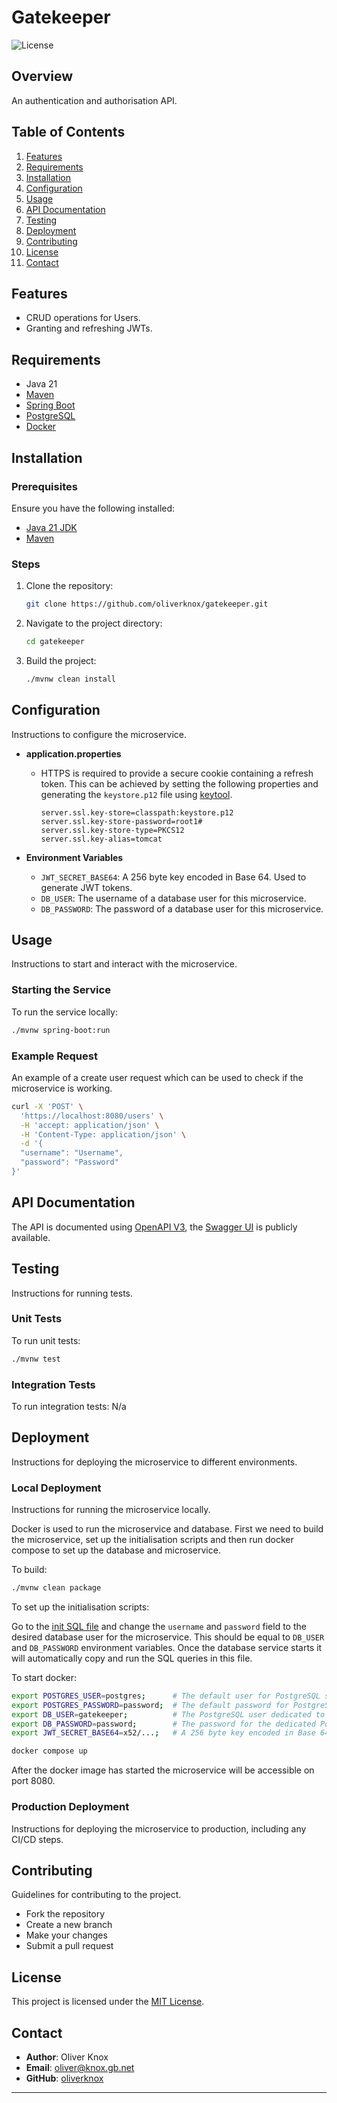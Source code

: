 # Gatekeeper

![License](https://img.shields.io/github/license/oliverknox/gatekeeper)

## Overview

An authentication and authorisation API.

## Table of Contents

1. [Features](#features)
2. [Requirements](#requirements)
3. [Installation](#installation)
4. [Configuration](#configuration)
5. [Usage](#usage)
6. [API Documentation](#api-documentation)
7. [Testing](#testing)
8. [Deployment](#deployment)
9. [Contributing](#contributing)
10. [License](#license)
11. [Contact](#contact)

## Features

- CRUD operations for Users.
- Granting and refreshing JWTs.

## Requirements

- Java 21
- [Maven](https://maven.apache.org)
- [Spring Boot](https://spring.io/projects/spring-boot)
- [PostgreSQL](https://www.postgresql.org/)
- [Docker](https://www.docker.com)

## Installation

### Prerequisites

Ensure you have the following installed:

- [Java 21 JDK](https://jdk.java.net/21)
- [Maven](https://maven.apache.org/install.html)

### Steps

1. Clone the repository:
   ```bash
   git clone https://github.com/oliverknox/gatekeeper.git
   ```
2. Navigate to the project directory:
   ```bash
   cd gatekeeper
   ```
3. Build the project:
   ```bash
   ./mvnw clean install
   ```

## Configuration

Instructions to configure the microservice.

- **application.properties**
    - HTTPS is required to provide a secure cookie containing a refresh token. This can be achieved by setting the
      following properties and generating the `keystore.p12` file
      using [keytool](https://docs.oracle.com/javase/8/docs/technotes/tools/unix/keytool.html).
        ```properties
        server.ssl.key-store=classpath:keystore.p12
        server.ssl.key-store-password=root1#
        server.ssl.key-store-type=PKCS12
        server.ssl.key-alias=tomcat
        ```

- **Environment Variables**
    - `JWT_SECRET_BASE64`: A 256 byte key encoded in Base 64. Used to generate JWT tokens.
  - `DB_USER`: The username of a database user for this microservice.
  - `DB_PASSWORD`: The password of a database user for this microservice.

## Usage

Instructions to start and interact with the microservice.

### Starting the Service

To run the service locally:

```bash
./mvnw spring-boot:run
```

### Example Request

An example of a create user request which can be used to check if the microservice is working.

```bash
curl -X 'POST' \
  'https://localhost:8080/users' \
  -H 'accept: application/json' \
  -H 'Content-Type: application/json' \
  -d '{
  "username": "Username",
  "password": "Password"
}'
```

## API Documentation

The API is documented using [OpenAPI V3](https://swagger.io/specification/),
the [Swagger UI](https://gatekeeper.knox.gb.net/swagger-ui/index.html) is publicly available.

## Testing

Instructions for running tests.

### Unit Tests

To run unit tests:

```bash
./mvnw test
```

### Integration Tests

To run integration tests:
N/a

## Deployment

Instructions for deploying the microservice to different environments.

### Local Deployment

Instructions for running the microservice locally.

Docker is used to run the microservice and database. First we need to build the microservice, set up the initialisation
scripts and then run docker
compose to set up the database and microservice.

To build:

```bash
./mvnw clean package
```

To set up the initialisation scripts:

Go to the [init SQL file](scripts/init.sql) and change the `username` and `password` field to the desired database user
for the microservice.
This should be equal to `DB_USER` and `DB_PASSWORD` environment variables. Once the database service starts it will
automatically copy and run the SQL queries in this file.

To start docker:

```bash
export POSTGRES_USER=postgres;      # The default user for PostgreSQL superuser.
export POSTGRES_PASSWORD=password;  # The default password for PostgreSQL superuser.
export DB_USER=gatekeeper;          # The PostgreSQL user dedicated to this microservice.
export DB_PASSWORD=password;        # The password for the dedicated PostgreSQL user of this microservice.
export JWT_SECRET_BASE64=x52/...;   # A 256 byte key encoded in Base 64. Used to generate JWT tokens.

docker compose up
```

After the docker image has started the microservice will be accessible on port 8080.

### Production Deployment

Instructions for deploying the microservice to production, including any CI/CD steps.

## Contributing

Guidelines for contributing to the project.

- Fork the repository
- Create a new branch
- Make your changes
- Submit a pull request

## License

This project is licensed under the [MIT License](LICENSE).

## Contact

- **Author**: Oliver Knox
- **Email**: oliver@knox.gb.net
- **GitHub**: [oliverknox](https://github.com/oliverknox)

---